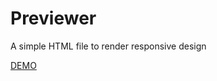 # Previewer
A simple HTML file to render responsive design

[DEMO](https://dl.dropboxusercontent.com/u/21503050/demo/index.html)
